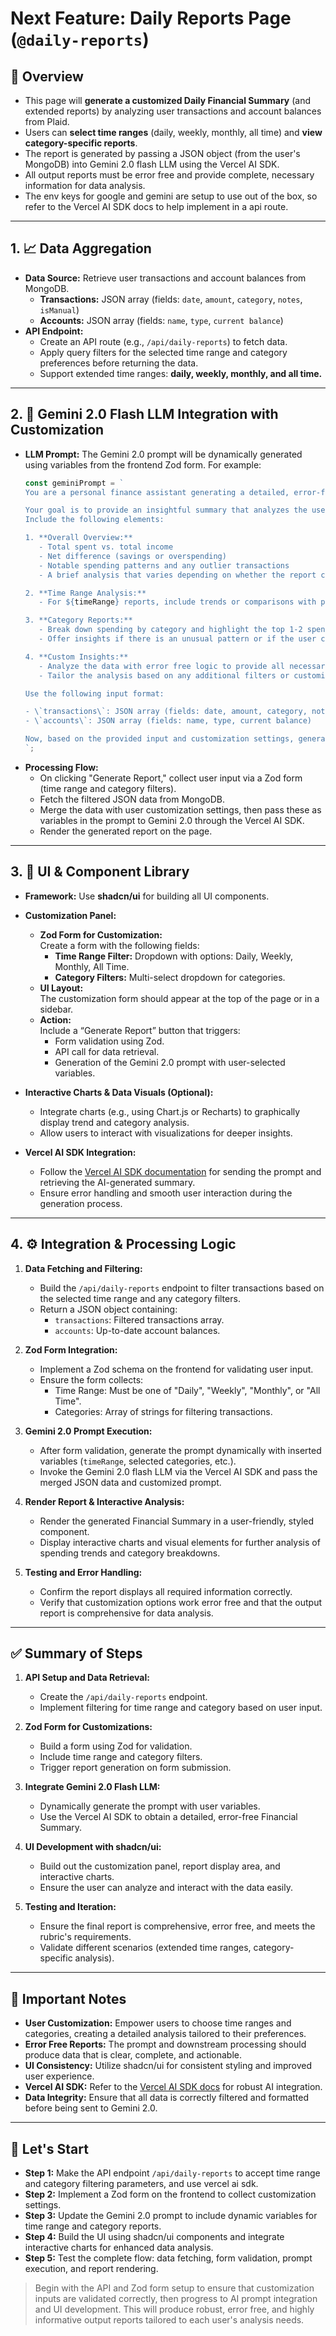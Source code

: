 # Next Feature: Daily Reports Page (`@daily-reports`)

## 🧾 Overview

- This page will **generate a customized Daily Financial Summary** (and extended reports) by analyzing user transactions and account balances from Plaid.
- Users can **select time ranges** (daily, weekly, monthly, all time) and **view category-specific reports**.
- The report is generated by passing a JSON object (from the user's MongoDB) into Gemini 2.0 flash LLM using the Vercel AI SDK.
- All output reports must be error free and provide complete, necessary information for data analysis.
- The env keys for google and gemini are setup to use out of the box, so refer to the Vercel AI SDK docs to help implement in a api route.
---

## 1. 📈 Data Aggregation

- **Data Source:** Retrieve user transactions and account balances from MongoDB.
  - **Transactions:** JSON array (fields: `date`, `amount`, `category`, `notes`, `isManual`)
  - **Accounts:** JSON array (fields: `name`, `type`, `current balance`)
- **API Endpoint:**
  - Create an API route (e.g., `/api/daily-reports`) to fetch data.
  - Apply query filters for the selected time range and category preferences before returning the data.
  - Support extended time ranges: **daily, weekly, monthly, and all time.**

---

## 2. 🤖 Gemini 2.0 Flash LLM Integration with Customization

- **LLM Prompt:** The Gemini 2.0 prompt will be dynamically generated using variables from the frontend Zod form. For example:
  ```ts
  const geminiPrompt = `
  You are a personal finance assistant generating a detailed, error-free, and customized Financial Summary for a user.

  Your goal is to provide an insightful summary that analyzes the user’s spending, income, and overall financial behavior based on the selected time range: ${timeRange}.
  Include the following elements:

  1. **Overall Overview:**
     - Total spent vs. total income
     - Net difference (savings or overspending)
     - Notable spending patterns and any outlier transactions
     - A brief analysis that varies depending on whether the report covers a day, week, month, or all time.

  2. **Time Range Analysis:**
     - For ${timeRange} reports, include trends or comparisons with previous periods when relevant.
  
  3. **Category Reports:**
     - Break down spending by category and highlight the top 1-2 spending categories.
     - Offer insights if there is an unusual pattern or if the user consistently overspends in certain categories.
  
  4. **Custom Insights:**
     - Analyze the data with error free logic to provide all necessary info for understanding financial behavior.
     - Tailor the analysis based on any additional filters or customizations provided by the user.

  Use the following input format:

  - \`transactions\`: JSON array (fields: date, amount, category, notes, isManual)
  - \`accounts\`: JSON array (fields: name, type, current balance)

  Now, based on the provided input and customization settings, generate the Financial Summary:
  `;
  ```
- **Processing Flow:**
  - On clicking "Generate Report," collect user input via a Zod form (time range and category filters).
  - Fetch the filtered JSON data from MongoDB.
  - Merge the data with user customization settings, then pass these as variables in the prompt to Gemini 2.0 through the Vercel AI SDK.
  - Render the generated report on the page.

---

## 3. 🎨 UI & Component Library

- **Framework:** Use **shadcn/ui** for building all UI components.
- **Customization Panel:**
  - **Zod Form for Customization:**  
    Create a form with the following fields:
    - **Time Range Filter:** Dropdown with options: Daily, Weekly, Monthly, All Time.
    - **Category Filters:** Multi-select dropdown for categories.
  - **UI Layout:**  
    The customization form should appear at the top of the page or in a sidebar.
  - **Action:**  
    Include a “Generate Report” button that triggers:
      - Form validation using Zod.
      - API call for data retrieval.
      - Generation of the Gemini 2.0 prompt with user-selected variables.
- **Interactive Charts & Data Visuals (Optional):**
  - Integrate charts (e.g., using Chart.js or Recharts) to graphically display trend and category analysis.
  - Allow users to interact with visualizations for deeper insights.

- **Vercel AI SDK Integration:**
  - Follow the [Vercel AI SDK documentation](https://sdk.vercel.ai/providers/ai-sdk-providers/google-generative-ai) for sending the prompt and retrieving the AI-generated summary.
  - Ensure error handling and smooth user interaction during the generation process.

---

## 4. ⚙️ Integration & Processing Logic

1. **Data Fetching and Filtering:**
   - Build the `/api/daily-reports` endpoint to filter transactions based on the selected time range and any category filters.
   - Return a JSON object containing:
     - `transactions`: Filtered transactions array.
     - `accounts`: Up-to-date account balances.

2. **Zod Form Integration:**
   - Implement a Zod schema on the frontend for validating user input.
   - Ensure the form collects:
     - Time Range: Must be one of "Daily", "Weekly", "Monthly", or "All Time".
     - Categories: Array of strings for filtering transactions.

3. **Gemini 2.0 Prompt Execution:**
   - After form validation, generate the prompt dynamically with inserted variables (`timeRange`, selected categories, etc.).
   - Invoke the Gemini 2.0 flash LLM via the Vercel AI SDK and pass the merged JSON data and customized prompt.

4. **Render Report & Interactive Analysis:**
   - Render the generated Financial Summary in a user-friendly, styled component.
   - Display interactive charts and visual elements for further analysis of spending trends and category breakdowns.

5. **Testing and Error Handling:**
   - Confirm the report displays all required information correctly.
   - Verify that customization options work error free and that the output report is comprehensive for data analysis.

---

## ✅ Summary of Steps

1. **API Setup and Data Retrieval:**
   - Create the `/api/daily-reports` endpoint.
   - Implement filtering for time range and category based on user input.

2. **Zod Form for Customizations:**
   - Build a form using Zod for validation.
   - Include time range and category filters.
   - Trigger report generation on form submission.

3. **Integrate Gemini 2.0 Flash LLM:**
   - Dynamically generate the prompt with user variables.
   - Use the Vercel AI SDK to obtain a detailed, error-free Financial Summary.

4. **UI Development with shadcn/ui:**
   - Build out the customization panel, report display area, and interactive charts.
   - Ensure the user can analyze and interact with the data easily.

5. **Testing and Iteration:**
   - Ensure the final report is comprehensive, error free, and meets the rubric's requirements.
   - Validate different scenarios (extended time ranges, category-specific analysis).

---

## 📝 Important Notes

- **User Customization:** Empower users to choose time ranges and categories, creating a detailed analysis tailored to their preferences.
- **Error Free Reports:** The prompt and downstream processing should produce data that is clear, complete, and actionable.
- **UI Consistency:** Utilize shadcn/ui for consistent styling and improved user experience.
- **Vercel AI SDK:** Refer to the [Vercel AI SDK docs](https://sdk.vercel.ai/providers/ai-sdk-providers/google-generative-ai) for robust AI integration.
- **Data Integrity:** Ensure that all data is correctly filtered and formatted before being sent to Gemini 2.0.

---

## 🔨 Let's Start

- **Step 1:** Make the API endpoint `/api/daily-reports` to accept time range and category filtering parameters, and use vercel ai sdk.
- **Step 2:** Implement a Zod form on the frontend to collect customization settings.
- **Step 3:** Update the Gemini 2.0 prompt to include dynamic variables for time range and category reports.
- **Step 4:** Build the UI using shadcn/ui components and integrate interactive charts for enhanced data analysis.
- **Step 5:** Test the complete flow: data fetching, form validation, prompt execution, and report rendering.

> Begin with the API and Zod form setup to ensure that customization inputs are validated correctly, then progress to AI prompt integration and UI development. This will produce robust, error free, and highly informative output reports tailored to each user's analysis needs.
